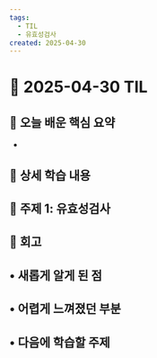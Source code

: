 ```yaml
---
tags:
  - TIL
  - 유효성검사
created: 2025-04-30
---
```


# 📘 2025-04-30 TIL

## 📌 오늘 배운 핵심 요약
- 

## 🧠 상세 학습 내용

## 📍 주제 1: 유효성검사


## **💭 회고**

• **새롭게 알게 된 점**
- 

• **어렵게 느껴졌던 부분**
- 
• **다음에 학습할 주제**
-  